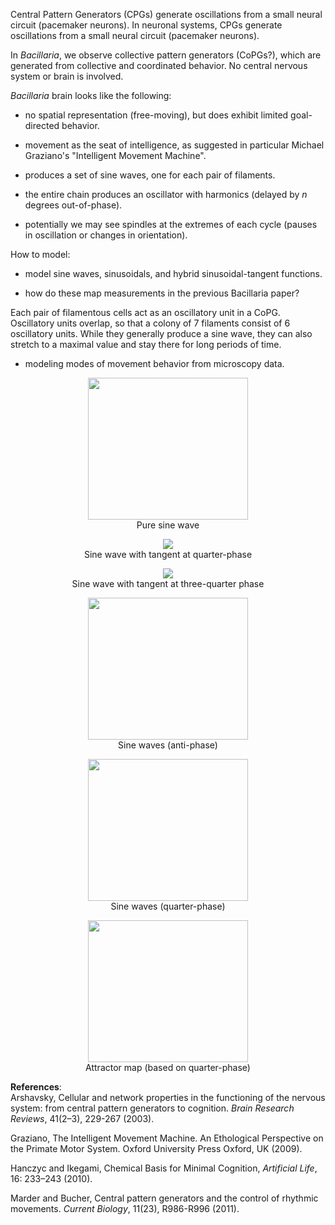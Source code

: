 Central Pattern Generators (CPGs) generate oscillations from a small neural circuit (pacemaker neurons). In neuronal systems, CPGs generate oscillations from a small neural circuit (pacemaker neurons).

In _Bacillaria_, we observe collective pattern generators (CoPGs?), which are generated from collective and coordinated behavior. No central nervous system or brain is involved.  

_Bacillaria_ brain looks like the following:

* no spatial representation (free-moving), but does exhibit limited goal-directed behavior.

* movement as the seat of intelligence, as suggested in particular Michael Graziano's "Intelligent Movement Machine".

* produces a set of sine waves, one for each pair of filaments.

* the entire chain produces an oscillator with harmonics (delayed by _n_ degrees out-of-phase).  

* potentially we may see spindles at the extremes of each cycle (pauses in oscillation or changes in orientation).

How to model:

* model sine waves, sinusoidals, and hybrid sinusoidal-tangent functions.

* how do these map measurements in the previous Bacillaria paper?

Each pair of filamentous cells act as an oscillatory unit in a CoPG. Oscillatory units overlap, so that a colony of 7 filaments consist of 6 oscillatory units. While they generally produce a sine wave, they can also stretch to a maximal value and stay there for long periods of time.

* modeling modes of movement behavior from microscopy data.

<p align="center">
  <img width="256" height="227" src="https://user-images.githubusercontent.com/19001437/53650847-1835da00-3c0b-11e9-9a3c-71c2eea8c3da.gif"><BR>
  Pure sine wave
</p>
<p align="center">
  <img src="https://github.com/devoworm/Digital-Bacillaria/blob/master/Behaviors/tangent-at-positive-1.png"><BR>
  Sine wave with tangent at quarter-phase
</p>
<p align="center">
  <img src="https://github.com/devoworm/Digital-Bacillaria/blob/master/Behaviors/tangent-at-negative-1.png"><BR>
  Sine wave with tangent at three-quarter phase
</p>
<p align="center">
  <img width="256" height="227" src="https://user-images.githubusercontent.com/19001437/53650847-1835da00-3c0b-11e9-9a3c-71c2eea8c3da.gif"><BR>
  Sine waves (anti-phase)
</p>
<p align="center">
  <img width="256" height="227" src="https://user-images.githubusercontent.com/19001437/53650847-1835da00-3c0b-11e9-9a3c-71c2eea8c3da.gif"><BR>
  Sine waves (quarter-phase)
</p>
<p align="center">
  <img width="256" height="227" src="https://user-images.githubusercontent.com/19001437/53650847-1835da00-3c0b-11e9-9a3c-71c2eea8c3da.gif"><BR>
  Attractor map (based on quarter-phase)
</p>

__References__:  
Arshavsky, Cellular and network properties in the functioning of the nervous system: from central pattern generators to cognition. _Brain Research Reviews_, 41(2–3), 229-267 (2003).  

Graziano, The Intelligent Movement Machine. An Ethological Perspective on the Primate Motor System. Oxford University Press Oxford, UK (2009).  

Hanczyc and Ikegami, Chemical Basis for Minimal Cognition, _Artificial Life_, 16: 233–243 (2010).  

Marder and Bucher, Central pattern generators and the control of rhythmic movements. _Current Biology_, 11(23), R986-R996 (2011).  



